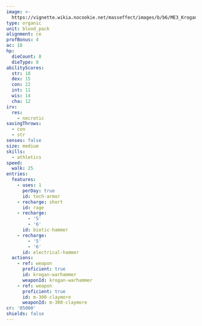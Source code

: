 ```yaml
---
image: >-
  https://vignette.wikia.nocookie.net/masseffect/images/b/b6/ME3_Krogan_Warlord_Sentinel.png/revision/latest/scale-to-width-down/240?cb=20130227103010
type: organic
unit: blood_pack
alignment: ce
profBonus: 4
ac: 18
hp:
  dieCount: 8
  dieType: 8
abilityScores:
  str: 18
  dex: 15
  con: 22
  int: 11
  wis: 14
  cha: 12
irv:
  res:
    - necrotic
savingThrows:
  - con
  - str
senses: false
size: medium
skills:
  - athletics
speed:
  walk: 25
entries:
  features:
    - uses: 1
      perDay: true
      id: tech-armor
    - recharge: short
      id: rage
    - recharge:
        - '5'
        - '6'
      id: biotic-hammer
    - recharge:
        - '5'
        - '6'
      id: electrical-hammer
  actions:
    - ref: weapon
      proficient: true
      id: krogan-warhammer
      weaponId: krogan-warhammer
    - ref: weapon
      proficient: true
      id: m-300-claymore
      weaponId: m-300-claymore
cr: '05000'
shields: false
---
```

